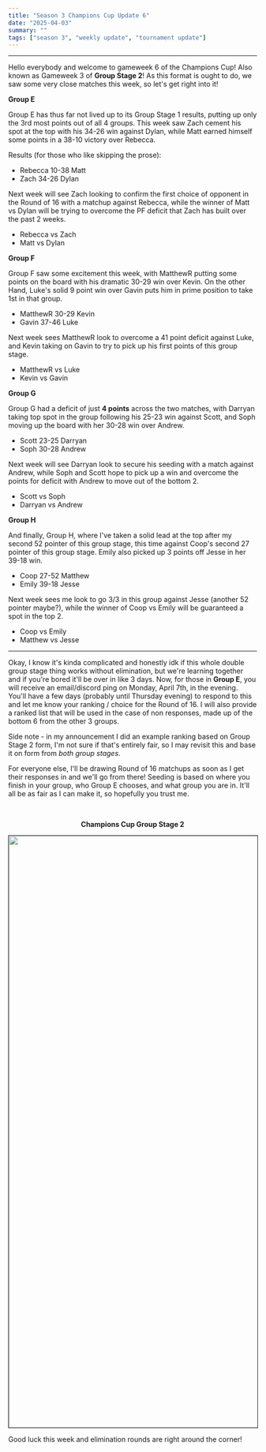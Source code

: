 ```yaml
---
title: "Season 3 Champions Cup Update 6"
date: "2025-04-03"
summary: ""
tags: ["season 3", "weekly update", "tournament update"]
---
```


<style>
img {
  display: block;
  margin-left: auto;
  margin-right: auto;
  border: 1px solid;
}
.center-bold {
    text-align: center;
    font-weight: bold;
}
</style>

<!--
cSpell:ignore Darryan, Rebecca, gameweek, gameweeks, shoutout, shoutouts, matchups, winstreak
!-->

---

Hello everybody and welcome to gameweek 6 of the Champions Cup! Also known as Gameweek 3 of **Group Stage 2**! As this format is ought to do, we saw some very close matches this week, so let's get right into it!

**Group E**

Group E has thus far not lived up to its Group Stage 1 results, putting up only the 3rd most points out of all 4 groups. This week saw Zach cement his spot at the top with his 34-26 win against Dylan, while Matt earned himself some points in a 38-10 victory over Rebecca.

Results (for those who like skipping the prose):

- Rebecca 10-38 Matt
- Zach 34-26 Dylan

Next week will see Zach looking to confirm the first choice of opponent in the Round of 16 with a matchup against Rebecca, while the winner of Matt vs Dylan will be trying to overcome the PF deficit that Zach has built over the past 2 weeks.

- Rebecca vs Zach
- Matt vs Dylan

**Group F**

Group F saw some excitement this week, with MatthewR putting some points on the board with his dramatic 30-29 win over Kevin. On the other Hand, Luke's solid 9 point win over Gavin puts him in prime position to take 1st in that group.

- MatthewR 30-29 Kevin
- Gavin 37-46 Luke

Next week sees MatthewR look to overcome a 41 point deficit against Luke, and Kevin taking on Gavin to try to pick up his first points of this group stage.

- MatthewR vs Luke
- Kevin vs Gavin

**Group G**

Group G had a deficit of just **4 points** across the two matches, with Darryan taking top spot in the group following his 25-23 win against Scott, and Soph moving up the board with her 30-28 win over Andrew.

- Scott 23-25 Darryan
- Soph 30-28 Andrew

Next week will see Darryan look to secure his seeding with a match against Andrew, while Soph and Scott hope to pick up a win and overcome the points for deficit with Andrew to move out of the bottom 2.

- Scott vs Soph
- Darryan vs Andrew

**Group H**

And finally, Group H, where I've taken a solid lead at the top after my second 52 pointer of this group stage, this time against Coop's second 27 pointer of this group stage. Emily also picked up 3 points off Jesse in her 39-18 win.

- Coop 27-52 Matthew
- Emily 39-18 Jesse

Next week sees me look to go 3/3 in this group against Jesse (another 52 pointer maybe?), while the winner of Coop vs Emily will be guaranteed a spot in the top 2.

- Coop vs Emily
- Matthew vs Jesse

---

Okay, I know it's kinda complicated and honestly idk if this whole double group stage thing works without elimination, but we're learning together and if you're bored it'll be over in like 3 days. Now, for those in **Group E**, you will receive an email/discord ping on Monday, April 7th, in the evening. You'll have a few days (probably until Thursday evening) to respond to this and let me know your ranking / choice for the Round of 16. I will also provide a ranked list that will be used in the case of non responses, made up of the bottom 6 from the other 3 groups.

Side note - in my announcement I did an example ranking based on Group Stage 2 form, I'm not sure if that's entirely fair, so I may revisit this and base it on form from _both group stages_.

For everyone else, I'll be drawing Round of 16 matchups as soon as I get their responses in and we'll go from there! Seeding is based on where you finish in your group, who Group E chooses, and what group you are in. It'll all be as fair as I can make it, so hopefully you trust me.

<br />
<p class="center-bold">Champions Cup Group Stage 2</p>
<img src="/images/season-3/season-3-wu/31/group-stage-2.png" width="1200vh" height="auto">

Good luck this week and elimination rounds are right around the corner!
